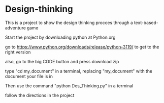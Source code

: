# Design-thinking
This is a project to show the design thinking procces through a text-based-adventure game

Start the project by downloading python at Python.org

go to https://www.python.org/downloads/release/python-3119/ to get to the right version

also, go to the big CODE button and press download zip

type "cd my_document" in a terminal, replacing "my_document" with the document your file is in

Then use the command "python Des_Thinking.py" in a terminal

follow the directions in the project
